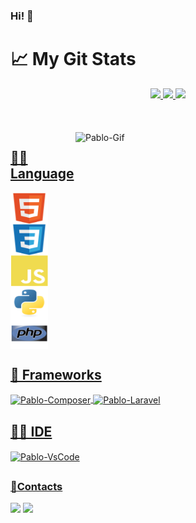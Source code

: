 ### Hi! 👋
 
 
 <h1 align="rigth">📈 My Git Stats</h1>
 <div align="center">
  <a href="https://github.com/Pablodomingos">
  <img height="180em" src="https://github-readme-stats.vercel.app/api?username=Pablodomingos&show_icons=true&theme=react&include_all_commits=true&count_private=true"/>
  <img height="180em" src="https://github-readme-stats.vercel.app/api/top-langs/?username=Pablodomingos&layout=compact&langs_count=7&theme=react"/>
   <img height="180em" src="http://github-readme-streak-stats.herokuapp.com?user=Pablodomingos&theme=react&date_format=j%20M%5B%20Y%5D"/>
</div><br><br>
 
<div><br>
 <img align="right" alt="Pablo-Gif" height="250" width="400" src="https://cdn.discordapp.com/attachments/882997166266794008/882997197128491058/9kA5.gif">
 <div>
  <h2>🧑‍💻 Language</h2>
  <img align="center" alt="Pablo-HTML" height="50" width="60" src="https://raw.githubusercontent.com/devicons/devicon/master/icons/html5/html5-original.svg">
  <img align="center" alt="Pablo-CSS" height="50" width="60" src="https://raw.githubusercontent.com/devicons/devicon/master/icons/css3/css3-original.svg">
  <img align="center" alt="Pavlo-Js" height="50" width="60" src="https://raw.githubusercontent.com/devicons/devicon/master/icons/javascript/javascript-plain.svg"> 
  <img align="center" alt="Pablo-Python" height="50" width="60" src="https://raw.githubusercontent.com/devicons/devicon/master/icons/python/python-original.svg">
  <img align="center" alt="Pablo-Php" height="50" width="60" src="https://raw.githubusercontent.com/devicons/devicon/master/icons/php/php-original.svg">
  </div>
 
 <div>
  <h2>🚀 Frameworks</h2>
  <img align="center" alt="Pablo-Composer" height="50" width="60" src="https://cdn.jsdelivr.net/gh/devicons/devicon/icons/composer/composer-original.svg" />
  <img align="center" alt="Pablo-Laravel" height="50" width="60" src="https://cdn.jsdelivr.net/gh/devicons/devicon/icons/laravel/laravel-plain-wordmark.svg" />
 </div>
 
  <div>
   <h2>🧑‍💻 IDE</h2>
   <img align="center" alt="Pablo-VsCode" height="50" width="60" src="https://cdn.jsdelivr.net/gh/devicons/devicon/icons/vscode/vscode-original-wordmark.svg" />
  </div>
  
  ##
 
 <div>
  <h3>📨Contacts</h3>
  <a href="https://www.linkedin.com/in/pablo-domingos-5516b01b6/" target="_blank"><img src="https://img.shields.io/badge/-LinkedIn-%230077B5?style=for-the-badge&logo=linkedin&logoColor=dark" target="_blank"></a> 
   <a href="https://mail.google.com/mail/u/0/?pli=1#inbox?compose=DmwnWstptZstnVnZPmMpNtHZQgKGnrHdKjVRmkGScqRNcmHTMSgSlhdnKCZQcntsQPCnbNFWRdsb" target="_blank"><img src="https://img.shields.io/badge/Gmail-D14836?style=for-the-badge&logo=gmail&logoColor=white" target="_blank"></a>
 </div>
</div>
